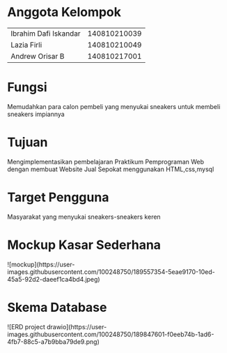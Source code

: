<h1>Anggota Kelompok </h1>
<table>
<tr>
<td> Ibrahim Dafi Iskandar</td>
<td> 140810210039</td>
</tr>
<tr>
<td> Lazia Firli </td>
<td> 140810210049 </td>
</tr>
<tr>
<td> Andrew Orisar B </td>
<td> 140810217001 </td>
</tr>
</table>

<h1>Fungsi</h1>
<p> Memudahkan para calon pembeli yang menyukai sneakers untuk membeli sneakers impiannya </p>

<h1> Tujuan</h1>
<p>  Mengimplementasikan pembelajaran Praktikum Pemprograman Web dengan membuat Website Jual Sepokat menggunakan HTML,css,mysql</p>
<h1> Target Pengguna </h1>
<p> Masyarakat yang menyukai sneakers-sneakers keren </p>

<h1> Mockup Kasar Sederhana </h1>
![mockup](https://user-images.githubusercontent.com/100248750/189557354-5eae9170-10ed-45a5-92d2-daeef1ca4bd4.jpeg)

<h1> Skema Database </h1>
![ERD project drawio](https://user-images.githubusercontent.com/100248750/189847601-f0eeb74b-1ad6-4fb7-88c5-a7b9bba79de9.png)
